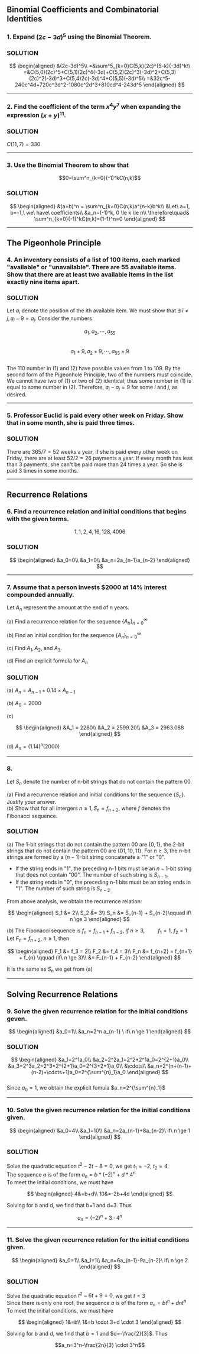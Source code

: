 ## Binomial Coefficients and Combinatorial Identities

### 1. Expand $(2c-3d)^5$ using the Binomial Theorem.

### SOLUTION

$$
\begin{aligned}
&(2c-3d)^5\\
=&\sum^5_{k=0}C(5,k)(2c)^{5-k}(-3d)^k\\
=&C(5,0)(2c)^5+C(5,1)(2c)^4(-3d)+C(5,2)(2c)^3(-3d)^2+C(5,3)(2c)^2(-3d)^3+C(5,4)2c(-3d)^4+C(5,5)(-3d)^5\\
=&32c^5-240c^4d+720c^3d^2-1080c^2d^3+810cd^4-243d^5
\end{aligned}
$$

---

### 2. Find the coefficient of the term $x^4y^7$ when expanding the expression $(x+y)^{11}$.

### SOLUTION
$C(11,7) = 330$

---

### 3. Use the Binomial Theorem to show that

$$0=\sum^n_{k=0}(-1)^kC(n,k)$$

### SOLUTION
$$
\begin{aligned}
&(a+b)^n = \sum^n_{k=0}C(n,k)a^{n-k}b^k\\
&Let\ a=1, b=-1,\ we\ have\ coefficients\\
&a_n=(-1)^k, 0 \le k \le n\\
\therefore\quad& \sum^n_{k=0}(-1)^kC(n,k)=(1-1)^n=0
\end{aligned}
$$

---

## The Pigeonhole Principle

### 4. An inventory consists of a list of 100 items, each marked "available" or "unavailable". There are 55 available items. Show that there are at least two available items in the list exactly nine items apart.

### SOLUTION
Let $a_i$ denote the position of the $i$th available item. We must show that $\exists\ i \ne j, a_i-9=a_j$. Consider the numbers

$$a_1, a_2, \cdots, a_{55}\tag{1}$$  
$$a_1+9, a_2+9, \cdots, a_{55}+9\tag{2}$$  
The 110 number in (1) and (2) have possible values from 1 to 109. By the second form of the Pigeonhole Principle, two of the numbers must coincide. We cannot have two of (1) or two of (2) identical; thus some number in (1) is equal to some number in (2). Therefore, $a_i-a_j=9$ for some $i$ and $j$, as desired.


---

### 5. Professor Euclid is paid every other week on Friday. Show that in some month, she is paid three times.

### SOLUTION
There are $365/7=52$ weeks a year, if she is paid every other week on Friday, there are at least $52/2=26$ payments a year. If every month has less than 3 payments, she can't be paid more than 24 times a year. So she is paid 3 times in some months.

---

## Recurrence Relations

### 6. Find a recurrence relation and initial conditions that begins with the given terms.
$$1,1,2,4,16,128,4096$$

### SOLUTION

$$
\begin{aligned}
&a_0=0\\
&a_1=0\\
&a_n=2a_{n-1}a_{n-2}
\end{aligned}
$$

---

### 7. Assume that a person invests $2000 at 14% interest compounded annually.
Let $A_n$ represent the amount at the end of $n$ years.

(a) Find a recurrence relation for the sequence $\lbrace A_n \rbrace ^{\infty}_{n=0}$

(b) Find an initial condition for the sequence $\lbrace A_n \rbrace ^{\infty}_{n=0}$

(c) Find $A_1, A_2,$ and $A_3$.

(d) Find an explicit formula for $A_n$

### SOLUTION
(a) $A_n = A_{n-1} + 0.14 \times A_{n-1}$

(b) $A_0 = 2000$

(c) 

$$
\begin{aligned}
&A_1 = 2280\\
&A_2 = 2599.20\\
&A_3 = 2963.088
\end{aligned}
$$

(d) $A_n = (1.14)^n(2000)$

---

### 8.
Let $S_n$ denote the number of n-bit strings that do not contain the pattern 00.

(a) Find a recurrence relation and initial conditions for the sequence $\lbrace S_n \rbrace$. Justify your answer.  
(b) Show that for all intergers $n \ge 1, S_n=f_{n+2}$, where $f$ denotes the Fibonacci sequence.

### SOLUTION
(a) The 1-bit strings that do not contain the pattern 00 are $\lbrace 0,1 \rbrace$, the 2-bit strings that do not contain the pattern 00 are $\lbrace 01, 10, 11 \rbrace$. For $n \ge 3$, the $n$-bit strings are formed by a $(n-1)$-bit string concatenate a "1" or "0".
- If the string ends in "1", the preceding n-1 bits must be an $n-1$-bit string that does not contain "00". The number of such string is $S_{n-1}$.
- If the string ends in "0", the preceding n-1 bits must be an string ends in "1". The number of such string is $S_{n-2}$.

From above analysis, we obtain the recurrence relation:

$$
\begin{aligned}
S_1 &= 2\\
S_2 &= 3\\
S_n &= S_{n-1} + S_{n-2}\qquad if\ n \ge 3
\end{aligned}
$$

(b)
The Fibonacci sequence is $f_n = f_{n-1} + f_{n-2},\ if\ n \ge 3,\qquad\ f_1 = 1,\ f_2 = 1$  
Let $F_n = f_{n+2},\ n \ge 1$, then

$$
\begin{aligned}
F_1 &= f_3 = 2\\
F_2 &= f_4 = 3\\
F_n &= f_{n+2} = f_{n+1} + f_{n} \qquad (if\ n \ge 3)\\
&= F_{n-1} + F_{n-2}
\end{aligned}
$$

It is the same as $S_n$ we get from (a)

---

## Solving Recurrence Relations

### 9. Solve the given recurrence relation for the initial conditions geven.

$$
\begin{aligned}
&a_0=1\\
&a_n=2^n a_{n-1} \ if\ n \ge 1
\end{aligned}
$$

### SOLUTION

$$
\begin{aligned}
&a_1=2^1a_0\\
&a_2=2^2a_1=2^2*2^1a_0=2^{2+1}a_0\\
&a_3=2^3a_2=2^3*2^{2+1}a_0=2^{3+2+1}a_0\\
&\cdots\\
&a_n=2^{n+(n-1)+(n-2)+\cdots+1}a_0=2^{\sum^{n}_1}a_0
\end{aligned}
$$  
Since $a_0=1$, we obtain the explicit fomula $a_n=2^{\sum^{n}_1}$

---

### 10. Solve the given recurrence relation for the initial conditions given.

$$
\begin{aligned}
&a_0=4\\
&a_1=10\\
&a_n=2a_{n-1}+8a_{n-2}\ if\ n \ge 1
\end{aligned}
$$

### SOLUTION
Solve the quadratic equation $t^2-2t-8=0$, we get  $t_1=-2, \ t_2=4$  
The sequence $a$ is of the form $a_n = b*(-2)^n+d*4^n$  
To meet the initial conditions, we must have

$$
\begin{aligned}
4&=b+d\\
10&=-2b+4d
\end{aligned}
$$

Solving for b and d, we find that b=1 and d=3. Thus

$$a_n=(-2)^n+3\cdot 4^n$$

---

### 11. Solve the given recurrence relation for the initial conditions given.

$$
\begin{aligned}
&a_0=1\\
&a_1=1\\
&a_n=6a_{n-1}-9a_{n-2}\ if\ n \ge 2
\end{aligned}
$$

### SOLUTION
Solve the quadratic equation $t^2-6t+9=0$, we get  $t=3$  
Since there is only one root, the sequence $a$ is of the form $a_n=bt^n+dnt^n$  
To meet the initial conditions, we must have

$$
\begin{aligned}
1&=b\\
1&=b \cdot 3+d \cdot 3
\end{aligned}
$$

Solving for b and d, we find that $b=1$ and $d=-\frac{2}{3}$. Thus

$$a_n=3^n-\frac{2n}{3} \cdot 3^n$$
